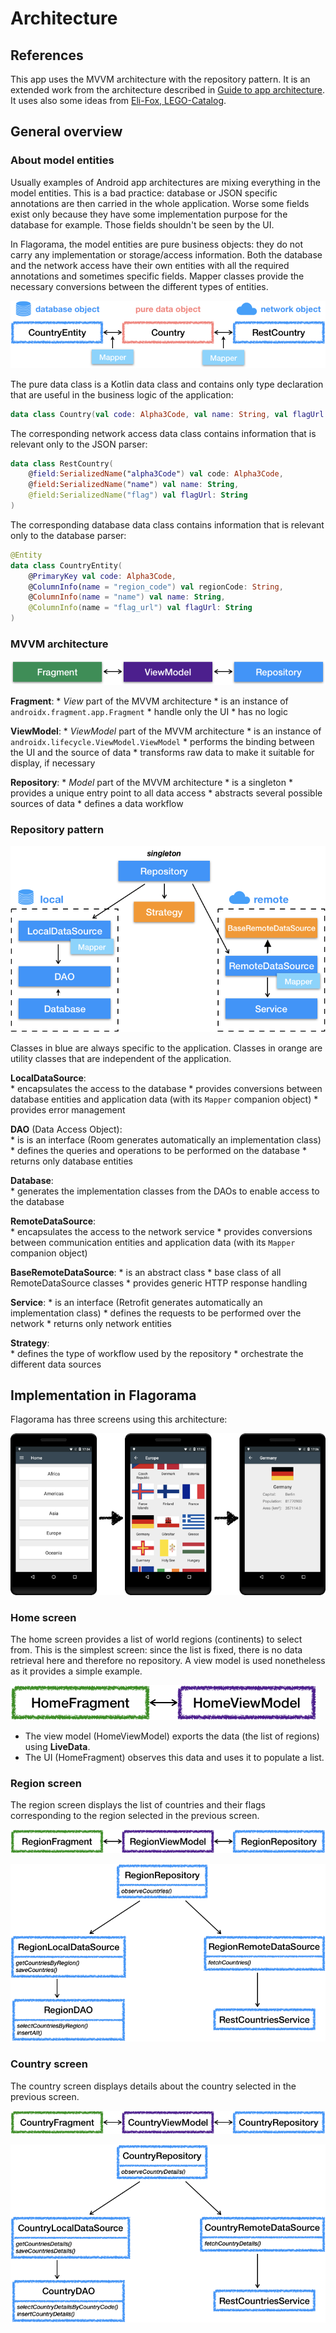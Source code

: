 # Architecture

## References

This app uses the MVVM architecture with the repository pattern. It is an extended work from the
architecture described in [Guide to app architecture](https://developer.android.com/jetpack/guide).
It uses also some ideas from [Eli-Fox, LEGO-Catalog](https://github.com/Eli-Fox/LEGO-Catalog).

## General overview

### About model entities

Usually examples of Android app architectures are mixing everything in the model entities. This is a
bad practice: database or JSON specific annotations are then carried in the whole application.
Worse some fields exist only because they have some implementation purpose for the database for
example. Those fields shouldn't be seen by the UI.

In Flagorama, the model entities are pure business objects: they do not carry any implementation or
storage/access information. Both the database and the network access have their own entities with
all the required annotations and sometimes specific fields. Mapper classes provide the necessary
conversions between the different types of entities.

![Model](./images/model.png "Model classes")

The pure data class is a Kotlin data class and contains only type declaration that are useful in
the business logic of the application:

```kotlin
data class Country(val code: Alpha3Code, val name: String, val flagUrl: String)
```

The corresponding network access data class contains information that is relevant only to the JSON
parser:

```kotlin
data class RestCountry(
    @field:SerializedName("alpha3Code") val code: Alpha3Code,
    @field:SerializedName("name") val name: String,
    @field:SerializedName("flag") val flagUrl: String
)
```

The corresponding database data class contains information that is relevant only to the database
parser:

```kotlin
@Entity
data class CountryEntity(
    @PrimaryKey val code: Alpha3Code,
    @ColumnInfo(name = "region_code") val regionCode: String,
    @ColumnInfo(name = "name") val name: String,
    @ColumnInfo(name = "flag_url") val flagUrl: String
)
```

### MVVM architecture

![MVVM](./images/mvvm.png "MVVM architecture")

**Fragment**:
    * *View* part of the MVVM architecture
    * is an instance of `androidx.fragment.app.Fragment`
    * handle only the UI
    * has no logic

**ViewModel**:
    * *ViewModel* part of the MVVM architecture
    * is an instance of `androidx.lifecycle.ViewModel.ViewModel`
    * performs the binding between the UI and the source of data
    * transforms raw data to make it suitable for display, if necessary
   
**Repository**:
    * *Model* part of the MVVM architecture
    * is a singleton
    * provides a unique entry point to all data access
    * abstracts several possible sources of data
    * defines a data workflow

### Repository pattern

![Repository](./images/repository.png "Repository pattern")

Classes in blue are always specific to the application. Classes in orange are utility classes that
are independent of the application.

**LocalDataSource**:  
    * encapsulates the access to the database
    * provides conversions between database entities and application data (with its `Mapper` 
      companion object)
    * provides error management

**DAO** (Data Access Object):  
    * is is an interface (Room generates automatically an implementation class)
    * defines the queries and operations to be performed on the database
    * returns only database entities

**Database**:  
    * generates the implementation classes from the DAOs to enable access to the database

**RemoteDataSource**:  
    * encapsulates the access to the network service
    * provides conversions between communication entities and application data (with its `Mapper` 
      companion object)

**BaseRemoteDataSource**:
    * is an abstract class
    * base class of all RemoteDataSource classes
    * provides generic HTTP response handling

**Service**:
    * is an interface (Retrofit generates automatically an implementation class)
    * defines the requests to be performed over the network
    * returns only network entities

**Strategy**:  
    * defines the type of workflow used by the repository
    * orchestrate the different data sources

## Implementation in Flagorama

Flagorama has three screens using this architecture:

![Screens](./images/screens.png "Screen workflow")

### Home screen

The home screen provides a list of world regions (continents) to select from. This is the simplest 
screen: since the list is fixed, there is no data retrieval here and therefore no repository. A view
model is used nonetheless as it provides a simple example.

![Home MVVM](./images/mvvm-home.png "MVVM architecture for Home screen")

* The view model (HomeViewModel) exports the data (the list of regions) using **LiveData**.
* The UI (HomeFragment) observes this data and uses it to populate a list.

### Region screen

The region screen displays the list of countries and their flags corresponding to the region
selected in the previous screen.

![Region MVVM](./images/mvvm-region.png "MVVM architecture for Region screen")

![Region repository](./images/repository-region.png "Repository for Region screen")

### Country screen

The country screen displays details about the country selected in the previous screen.

![Country MVVM](./images/mvvm-country.png "MVVM architecture for Country screen")

![Country repository](./images/repository-country.png "Repository for Country screen")
